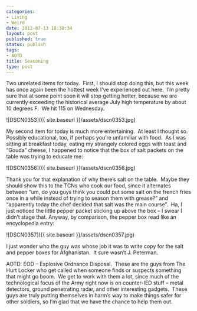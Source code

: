 ```yaml
---
categories:
- Living
- Weird
date: 2012-07-13 18:38:34
layout: post
published: true
status: publish
tags:
- AOTD
title: Seasoning
type: post
---
```


Two unrelated items for today.  First, I should stop doing this, but this week
has once again been the hottest week I’ve experienced out here.  I’m pretty
sure that at some point soon it will stop getting hotter, because we are
currently exceeding the historical average July high temperature by about 10
degrees F.  We hit 115 on Wednesday.

![DSCN0353]({{ site.baseurl }}/assets/dscn0353.jpg)

My second item for today is much more entertaining.  At least I thought so.
Possibly educational, too, if perhaps you’re unfamiliar with food.  As I was
sitting at breakfast today, eating my strangely colored eggs with toast and
“Gouda” cheese, I happened to notice that the box of salt packets on the table
was trying to educate me:

![DSCN0356]({{ site.baseurl }}/assets/dscn0356.jpg)

Thank you for that explanation of why there’s salt on the table.  Maybe they
should show this to the TCNs who cook our food, since it alternates between
“um, do you guys think you could put some salt on the french fries once in a
while instead of trying to season them with grease?” and “apparently today the
chef decided that salt was the main course”.  Ha, I just noticed the little
pepper packet sticking up above the box – I swear I didn’t stage that.
Anyway, by comparison, the pepper box read like an encyclopedia entry:

![DSCN0357]({{ site.baseurl }}/assets/dscn0357.jpg)

I just wonder who the guy was whose job it was to write copy for the salt and
pepper boxes for Afghanistan.  It sure wasn’t J. Peterman.

AOTD: EOD – Explosive Ordnance Disposal.  These are the guys from The Hurt
Locker who get called when someone finds or suspects something that might go
boom.  We get to work with them a lot, since much of the technological focus
of the Army right now is on counter-IED stuff – metal detectors, ground
penetrating radar, and other interesting gadgets.  These guys are truly
putting themselves in harm’s way to make things safer for other soldiers, so
I’m glad that we have the chance to help them out.